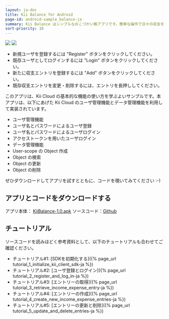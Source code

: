 ```yaml
---
layout: ja-doc
title: Kii Balance for Android
page-id: android-sample_balance-ja
summary: Kii Balance はシンプルなおこづかい帳アプリです。簡単な操作で日々の収支を記録し、Kii Cloud に保存することができます。保存された情報は、複数端末間でシェアされます。例えば Android 携帯で記録した情報を、後ほど Android タブレットで確認することができます。
sort-priority: 10
---
```

   
<p><img src="01.png" style="border:0" /> <img src="02.png" style="border:0" /></p>

* 新規ユーザを登録するには "Register" ボタンをクリックしてください。
* 既存ユーザとしてログインするには "Login" ボタンをクリックしてください。
* 新たに収支エントリを登録するには "Add" ボタンをクリックしてください。
* 既存収支エントリを変更・削除するには、エントリを長押ししてください。

このアプリは、Kii Cloud の基本的な機能の使い方を学ぶよいサンプルです。本アプリは、以下にあげた Kii Cloud のユーザ管理機能とデータ管理機能を利用して実装されています。

* ユーザ管理機能
 * ユーザ名とパスワードによるユーザ登録
 * ユーザ名とパスワードによるユーザログイン
 * アクセストークンを用いたユーザログイン
* データ管理機能
 * User-scope の Object 作成
 * Object の検索
 * Object の更新
  * Object の削除

ぜひダウンロードしてアプリを試すとともに、コードを覗いてみてください :-)
<br/>

## アプリとコードをダウンロードする
アプリ本体： [KiiBalance-1.0.apk](http://static.kii.com/devportal/docs/samples/KiiBalance-1.0.apk)
ソースコード：[Github](https://github.com/KiiPlatform/KiiBalance-Android)

## チュートリアル
ソースコードを読みほどく参考資料として、以下のチュートリアルも合わせてご確認ください。

* チュートリアル#1: [SDKを初期化する]({% page_url tutorial_1_initialize_kii_client_sdk-ja %})
* チュートリアル#2: [ユーザ登録とログイン]({% page_url tutorial_2_register_and_log_in-ja %})
* チュートリアル#3: [エントリーの取得]({% page_url tutorial_3_retrieve_income_expense_entry-ja %})
* チュートリアル#4: [エントリーの作成]({% page_url tutorial_4_create_new_income_expense_entries-ja %})
* チュートリアル#5: [エントリーの更新と削除]({% page_url tutorial_5_update_and_delete_entries-ja %})
